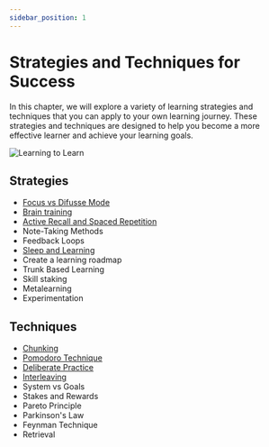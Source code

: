 ```yaml
---
sidebar_position: 1
---
```


# Strategies and Techniques for Success

In this chapter, we will explore a variety of learning strategies and techniques that you can apply to your own learning journey. These strategies and techniques are designed to help you become a more effective learner and achieve your learning goals.

![Learning to Learn](/img/learning-strategies-and-techniques.png)

## Strategies

- [Focus vs Difusse Mode](/effective-learning-strategies-and-techniques/focus-vs-diffuse-mode/)
- [Brain training](/effective-learning-strategies-and-techniques/brain-training/)
- [Active Recall and Spaced Repetition](/effective-learning-strategies-and-techniques/active-recall-spaced-repetition/)
- Note-Taking Methods
- Feedback Loops
- [Sleep and Learning](/effective-learning-strategies-and-techniques/sleep-and-learning/)
- Create a learning roadmap
- Trunk Based Learning
- Skill staking
- Metalearning
- Experimentation

## Techniques

- [Chunking](/effective-learning-strategies-and-techniques/chunking/)
- [Pomodoro Technique](/effective-learning-strategies-and-techniques/pomodoro-technique/)
- [Deliberate Practice](/effective-learning-strategies-and-techniques/deliberate-practice/)
- [Interleaving](/effective-learning-strategies-and-techniques/interleaving/)
- System vs Goals
- Stakes and Rewards
- Pareto Principle
- Parkinson's Law
- Feynman Technique
- Retrieval
